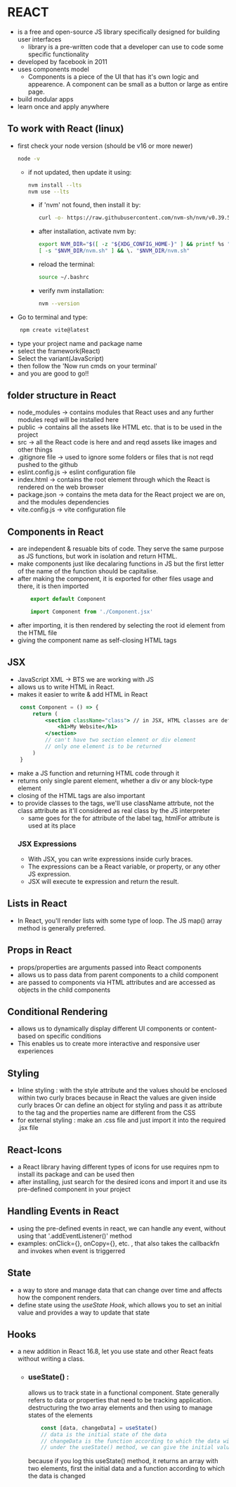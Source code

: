 # REACT
 - is a free and open-source JS library specifically designed for building user interfaces
    - library is a pre-written code that a developer can use to code some specific functionality
 - developed by facebook in 2011
 - uses components model
    - Components is a piece of the UI that has it's own logic and appearence. A component can be small as a button or large as entire page.
 - build modular apps
 - learn once and apply anywhere

 ## To work with React (linux)
 - first check your node version (should be v16 or more newer)
    ```bash
    node -v
    ```
    - if not updated, then update it using:
        ```bash
        nvm install --lts
        nvm use --lts
        ```
        - if 'nvm' not found, then install it by:
            ```bash
            curl -o- https://raw.githubusercontent.com/nvm-sh/nvm/v0.39.5/install.sh | bash
            ```
        - after installation, activate nvm by:
            ```bash
            export NVM_DIR="$([ -z "${XDG_CONFIG_HOME-}" ] && printf %s "${HOME}/.nvm" || printf %s "${XDG_CONFIG_HOME}/nvm")"
            [ -s "$NVM_DIR/nvm.sh" ] && \. "$NVM_DIR/nvm.sh"
            ```
        - reload the terminal:
            ```bash
            source ~/.bashrc
            ```
        - verify nvm installation:
            ```bash
            nvm --version
            ```

 - Go to terminal and type:
```bash
    npm create vite@latest
```
 - type your project name and package name
 - select the framework(React)
 - Select the variant(JavaScript)
 - then follow the 'Now run cmds on your terminal'
 - and you are good to go!!

 ## folder structure in React
 - node_modules -> contains modules that React uses and any further modules reqd will be installed here
 - public -> contains all the assets like HTML etc. that is to be used in the project
 - src -> all the React code is here and and reqd assets like images and other things
 - .gitignore file -> used to ignore some folders or files that is not reqd pushed to the github
 - eslint.config.js -> eslint configuration file
 - index.html -> contains the root element through which the React is rendered on the web browser
 - package.json -> contains the meta data for the React project we are on, and the modules dependencies
 - vite.config.js -> vite configuration file

 ## Components in React
- are independent & resuable bits of code. They serve the same purpose as JS functions, but work in isolation and return HTML.
- make components just like decalaring functions in JS but the first letter of the name of the function should be capitalise.
- after making the component, it is exported for other files usage and there, it is then imported
    ```javascript
        export default Component

        import Component from './Component.jsx'
    ```
- after importing, it is then rendered by selecting the root id element from the HTML file
- giving the component name as self-closing HTML tags

## JSX
- JavaScript XML -> BTS we are working with JS
- allows us to write HTML in React.
- makes it easier to write & add HTML in React
```jsx
    const Component = () => {
        return (
            <section className="class"> // in JSX, HTML classes are defined using className attribute, for tailwind CSS as well
                <h1>My Website</h1>
            </section>
            // can't have two section element or div element
            // only one element is to be returned
        )
    }
```
- make a JS function and returning HTML code through it
- returns only single parent element, whether a div or any block-type element
- closing of the HTML tags are also important
- to provide classes to the tags, we'll use className attrbute, not the class attribute as it'll considered as real class by the JS interpreter
    - same goes for the for attribute of the label tag, htmlFor attribute is used at its place
    ### JSX Expressions
    - With JSX, you can write expressions inside curly braces.
    - The expressions can be a React variable, or property, or any other JS expression.
    - JSX will execute te expression and return the result.

## Lists in React
- In React, you'll render lists with some type of loop. The JS map() array method is generally preferred.

## Props in React
- props/properties are arguments passed into React components
- allows us to pass data from parent components to a child component
- are passed to components via HTML attributes and are accessed as objects in the child components

## Conditional Rendering
- allows us to dynamically display different UI components or content-based on specific conditions
- This enables us to create more interactive and responsive user experiences

## Styling
- Inline styling : with the style attribute and the values should be enclosed within two curly braces because in React the values are given inside curly braces
    Or can define an object for styling and pass it as attribute to the tag and the properties name are different from the CSS
- for external styling : make an .css file and just import it into the required .jsx file

## React-Icons
- a React library having different types of icons for use
    requires npm to install its package and can be used then
- after installing, just search for the desired icons and import it and use its pre-defined component in your project

## Handling Events in React
- using the pre-defined events in react, we can handle any event, without using that '.addEventListener()' method
- examples: onClick={}, onCopy={}, etc. , that also takes the callbackfn and invokes when event is triggerred

## State
- a way to store and manage data that can change over time and affects how the component renders.
- define state using the *useState Hook*, which allows you to set an initial value and provides a way to update that state

## Hooks
- a new addition in React 16.8, let you use state and other React feats without writing a class.
    - ### useState() :
        allows us to track state in a functional component. State generally refers to data or properties that need to be tracking application.
        destructuring the two array elements and then using to manage states of the elements
        ```javascript
            const [data, changeData] = useState()
            // data is the initial state of the data
            // changeData is the function according to which the data will change
            // under the useState() method, we can give the initial value as args
        ```
        because if you log this useState() method, it returns an array with two elements, first the initial data and a function according to which the data is changed